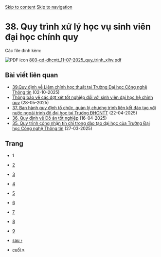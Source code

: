 [Skip to content](https://daa.uit.edu.vn/38-quy-trinh-xu-ly-hoc-vu-sinh-vien-dai-hoc-chinh-quy#main)
 [Skip to navigation](https://daa.uit.edu.vn/38-quy-trinh-xu-ly-hoc-vu-sinh-vien-dai-hoc-chinh-quy#main-nav)

38\. Quy trình xử lý học vụ sinh viên đại học chính quy
=======================================================

Các file đính kèm: 

 ![PDF icon](https://daa.uit.edu.vn/modules/file/icons/application-pdf.png "application/pdf") [803-qd-dhcntt\_11-07-2025\_quy\_trinh\_xlhv.pdf](https://daa.uit.edu.vn/sites/daa/files/202507/803-qd-dhcntt_11-07-2025_quy_trinh_xlhv.pdf)

Bài viết liên quan
------------------

*   [39.Quy định về Liêm chính học thuật tại Trường Đại học Công nghệ Thông tin](https://daa.uit.edu.vn/39quy-dinh-ve-liem-chinh-hoc-thuat-tai-truong-dai-hoc-cong-nghe-thong-tin)
     (02-10-2025)
*   [Thông báo về các đợt xét tốt nghiệp đối với sinh viên đại học hệ chính quy](https://daa.uit.edu.vn/thong-bao-ve-cac-dot-xet-tot-nghiep-doi-voi-sinh-vien-dai-hoc-he-chinh-quy)
     (28-05-2025)
*   [37\. Ban hành quy định tổ chức, quản lý chương trình liên kết đào tạo với nước ngoài trình độ đại học tại Trường ĐHCNTT](https://daa.uit.edu.vn/37-ban-hanh-quy-dinh-chuc-quan-ly-chuong-trinh-lien-ket-dao-tao-voi-nuoc-ngoai-trinh-do-dai-hoc-tai)
     (22-04-2025)
*   [36\. Quy định về Đồ án tốt nghiệp](https://daa.uit.edu.vn/36-quy-dinh-ve-do-tot-nghiep)
     (16-04-2025)
*   [35\. Quy trình công nhận tín chỉ trong đào tạo đại học của Trường Đại học Công nghệ Thông tin](https://daa.uit.edu.vn/35-quy-trinh-cong-nhan-tin-chi-trong-dao-tao-dai-hoc-cua-truong-dai-hoc-cong-nghe-thong-tin)
     (27-03-2025)

Trang
-----

*   1
*   [2](https://daa.uit.edu.vn/38-quy-trinh-xu-ly-hoc-vu-sinh-vien-dai-hoc-chinh-quy?page=1 "Đến trang 2")
    
*   [3](https://daa.uit.edu.vn/38-quy-trinh-xu-ly-hoc-vu-sinh-vien-dai-hoc-chinh-quy?page=2 "Đến trang 3")
    
*   [4](https://daa.uit.edu.vn/38-quy-trinh-xu-ly-hoc-vu-sinh-vien-dai-hoc-chinh-quy?page=3 "Đến trang 4")
    
*   [5](https://daa.uit.edu.vn/38-quy-trinh-xu-ly-hoc-vu-sinh-vien-dai-hoc-chinh-quy?page=4 "Đến trang 5")
    
*   [6](https://daa.uit.edu.vn/38-quy-trinh-xu-ly-hoc-vu-sinh-vien-dai-hoc-chinh-quy?page=5 "Đến trang 6")
    
*   [7](https://daa.uit.edu.vn/38-quy-trinh-xu-ly-hoc-vu-sinh-vien-dai-hoc-chinh-quy?page=6 "Đến trang 7")
    
*   [8](https://daa.uit.edu.vn/38-quy-trinh-xu-ly-hoc-vu-sinh-vien-dai-hoc-chinh-quy?page=7 "Đến trang 8")
    
*   [9](https://daa.uit.edu.vn/38-quy-trinh-xu-ly-hoc-vu-sinh-vien-dai-hoc-chinh-quy?page=8 "Đến trang 9")
    
*   [sau ›](https://daa.uit.edu.vn/38-quy-trinh-xu-ly-hoc-vu-sinh-vien-dai-hoc-chinh-quy?page=1 "Đến trang kế sau")
    
*   [cuối »](https://daa.uit.edu.vn/38-quy-trinh-xu-ly-hoc-vu-sinh-vien-dai-hoc-chinh-quy?page=8 "Đến trang cuối cùng")
